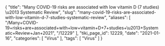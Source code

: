 {
    "title": "Many COVID-19 risks are associated with low vitamin D (7 studies) \u2013 Systematic Review",
    "slug": "many-covid-19-risks-are-associated-with-low-vitamin-d-7-studies-systematic-review",
    "aliases": [
        "/Many+COVID-19+risks+are+associated+with+low+vitamin+D+7+studies+\u2013+Systematic+Review+Jan+2021",
        "/12229"
    ],
    "tiki_page_id": 12229,
    "date": "2021-01-16",
    "categories": [
        "Virus"
    ],
    "tags": [
        "Virus"
    ]
}